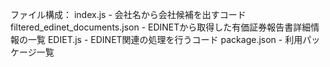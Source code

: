 ファイル構成：
index.js - 会社名から会社候補を出すコード
filtered_edinet_documents.json - EDINETから取得した有価証券報告書詳細情報の一覧
EDIET.js - EDINET関連の処理を行うコード
package.json - 利用パッケージ一覧
